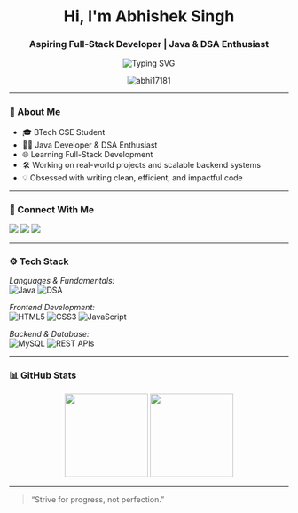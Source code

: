 <h1 align="center">Hi, I'm Abhishek Singh</h1>
<h3 align="center">Aspiring Full-Stack Developer | Java & DSA Enthusiast</h3>

<p align="center">
  <img src="https://readme-typing-svg.herokuapp.com/?lines=Software+Engineer+in+Progress;Java+%7C+DSA+%7C+Full+Stack+Learning;Passionate+Problem+Solver;&center=true&width=500&height=30&color=00ADB5&vCenter=true&pause=1000" alt="Typing SVG" />
</p>

<p align="center">
  <img src="https://komarev.com/ghpvc/?username=abhi17181&label=Profile%20views&color=0e75b6&style=flat-square" alt="abhi17181" />
</p>

---

### 🧠 About Me
- 🎓 BTech CSE Student  
- 👨‍💻 Java Developer & DSA Enthusiast  
- 🌐 Learning Full-Stack Development  
- 🛠 Working on real-world projects and scalable backend systems  
- 💡 Obsessed with writing clean, efficient, and impactful code  

---

### 🔗 Connect With Me

<p>
  <a href="https://www.linkedin.com/in/abhishek-singh-9844a030a"><img src="https://img.shields.io/badge/LinkedIn-blue?style=for-the-badge&logo=linkedin" /></a>
  <a href="https://www.instagram.com/itz_.abhi._18?igsh=ZHMyMXhqZmN1ODdx"><img src="https://img.shields.io/badge/Instagram-E4405F?style=for-the-badge&logo=instagram&logoColor=white" /></a>
  <a href="mailto:as7651173@gmail.com"><img src="https://img.shields.io/badge/Gmail-D14836?style=for-the-badge&logo=gmail&logoColor=white" /></a>
</p>

---

### ⚙ Tech Stack

*Languages & Fundamentals:*  
![Java](https://img.shields.io/badge/Java-ED8B00?style=for-the-badge&logo=java&logoColor=white)
![DSA](https://img.shields.io/badge/DSA-%23FFA500?style=for-the-badge)

*Frontend Development:*  
![HTML5](https://img.shields.io/badge/HTML5-E34F26?style=for-the-badge&logo=html5&logoColor=white)
![CSS3](https://img.shields.io/badge/CSS3-1572B6?style=for-the-badge&logo=css3&logoColor=white)
![JavaScript](https://img.shields.io/badge/JavaScript-F7DF1E?style=for-the-badge&logo=javascript&logoColor=black)

*Backend & Database:*  
![MySQL](https://img.shields.io/badge/MySQL-00000F?style=for-the-badge&logo=mysql&logoColor=white)
![REST APIs](https://img.shields.io/badge/REST%20API-black?style=for-the-badge)

---

### 📊 GitHub Stats

<p align="center">
  <img src="https://github-readme-stats.vercel.app/api?username=abhi17181&show_icons=true&theme=tokyonight&hide_border=true" height="150" />
  <img src="https://github-readme-stats.vercel.app/api/top-langs/?username=abhi17181&layout=compact&theme=tokyonight&hide_border=true" height="150" />
</p>

---

> “Strive for progress, not perfection.”

